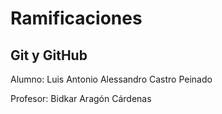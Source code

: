 # Ramificaciones
## Git y GitHub

Alumno: Luis Antonio Alessandro Castro Peinado

Profesor: Bidkar Aragón Cárdenas